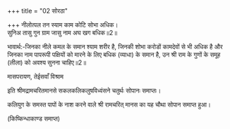 +++
title = "02 सोरठा"

+++
नीलोत्पल तन स्याम काम कोटि सोभा अधिक।  
सुनिअ तासु गुन ग्राम जासु नाम अघ खग बधिक॥2॥  

भावार्थ:-जिनका नीले कमल के समान श्याम शरीर है, जिनकी शोभा करोडों कामदेवों से भी अधिक है और जिनका नाम पापरूपी पक्षियों को मारने के लिए बधिक (व्याधा) के समान है, उन श्री राम के गुणों के समूह (लीला) को अवश्य सुनना चाहिए॥2॥  

मासपरायण, तेईसवाँ विश्राम  

इति श्रीमद्रामचरितमानसे सकलकलिकलुषविध्वंसने चतुर्थः सोपानः समाप्तः।  

कलियुग के समस्त पापों के नाश करने वाले श्री रामचरित्‌ मानस का यह चौथा सोपान समाप्त हुआ।  

(किष्किन्धाकाण्ड समाप्त)  